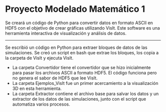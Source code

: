 # Proyecto Modelado Matemático 1

Se creará un código de Python para convertir datos en formato ASCII en HDF5 con el objetivo de crear gráficas utilizando VisIt. Este software es una herramienta interactiva de visualización y análisis de datos.

-------------------------------------------------------------------------------------------------------------

Se escribió un código en Python para extraer bloques de datos de las simulaciones. Se creó un script en bash que extrae los bloques, los copia a la carpeta de VisIt y ejecuta VisIt.

- La carpeta Convertidor tiene el convertidor que se hizo inicialmente para pasar los archivos ASCII a formato HDF5. El código funciona pero no genera el sabor de HDF5 que lee VisIt.
- La carpeta Ejemplos_VisIt fue un primer acercamiento a la visualización 3D en esta herramienta.
- La carpeta Extractor contiene el archivo base para salvar los datos y un extractor de los datos de las simulaciones, junto con el script que automatiza varios procesos.
